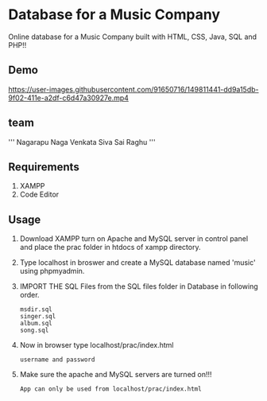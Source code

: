 
# Database for a Music Company

Online database for a Music Company built with HTML, CSS, Java, SQL and PHP!!

## Demo


https://user-images.githubusercontent.com/91650716/149811441-dd9a15db-9f02-411e-a2df-c6d47a30927e.mp4

## team
''' Nagarapu Naga Venkata Siva Sai Raghu '''





## Requirements

1. XAMPP 
2. Code Editor

## Usage

1. Download XAMPP turn on Apache and MySQL server in control panel and place the prac folder in htdocs of xampp directory.

2. Type localhost in broswer and create a MySQL database named 'music' using phpmyadmin.

3. IMPORT THE SQL Files from the SQL files folder in Database in following order.

    ```
    msdir.sql
    singer.sql
    album.sql
    song.sql
    
    ```

4. Now in browser type localhost/prac/index.html

    ```Type
    username and password    
    ```

5. Make sure the apache and MySQL servers are turned on!!!

    ```
    App can only be used from localhost/prac/index.html
    ```


